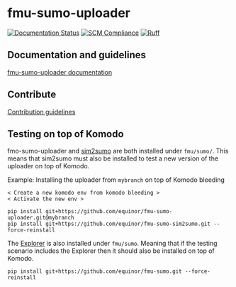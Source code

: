 # fmu-sumo-uploader

[![Documentation Status](https://readthedocs.org/projects/fmu-sumo-uploader/badge/?version=latest)](https://fmu-sumo-uploader.readthedocs.io/en/latest/?badge=latest)
[![SCM Compliance](https://scm-compliance-api.radix.equinor.com/repos/equinor/fmu-sumo-uploader/badge)](https://scm-compliance-api.radix.equinor.com/repos/equinor/fmu-sumo-uploader/badge)
[![Ruff](https://img.shields.io/endpoint?url=https://raw.githubusercontent.com/astral-sh/ruff/main/assets/badge/v2.json)](https://github.com/astral-sh/ruff)


## Documentation and guidelines
[fmu-sumo-uploader documentation](https://fmu-sumo-uploader.readthedocs.io/en/latest/)

## Contribute
[Contribution guidelines](./CONTRIBUTING.md)

## Testing on top of Komodo
fmo-sumo-uploader and [sim2sumo](https://github.com/equinor/fmu-sumo-sim2sumo) are both installed under `fmu/sumo/`.
This means that sim2sumo must also be installed to test a new version of the uploader on top of Komodo.

Example: Installing the uploader from `mybranch` on top of Komodo bleeding
```
< Create a new komodo env from komodo bleeding >
< Activate the new env >

pip install git+https://github.com/equinor/fmu-sumo-uploader.git@mybranch
pip install git+https://github.com/equinor/fmu-sumo-sim2sumo.git --force-reinstall
```

The [Explorer](https://github.com/equinor/fmu-sumo) is also installed under `fmu/sumo`. Meaning that if the testing scenario includes the Explorer then it should also be installed on top of Komodo.
```
pip install git+https://github.com/equinor/fmu-sumo.git --force-reinstall
```
